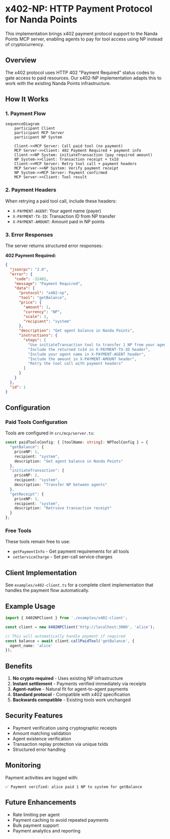 # x402-NP: HTTP Payment Protocol for Nanda Points

This implementation brings x402 payment protocol support to the Nanda Points MCP server, enabling agents to pay for tool access using NP instead of cryptocurrency.

## Overview

The x402 protocol uses HTTP 402 "Payment Required" status codes to gate access to paid resources. Our x402-NP implementation adapts this to work with the existing Nanda Points infrastructure.

## How It Works

### 1. Payment Flow

```mermaid
sequenceDiagram
    participant Client
    participant MCP Server
    participant NP System

    Client->>MCP Server: Call paid tool (no payment)
    MCP Server->>Client: 402 Payment Required + payment info
    Client->>NP System: initiateTransaction (pay required amount)
    NP System->>Client: Transaction receipt + txId
    Client->>MCP Server: Retry tool call + payment headers
    MCP Server->>NP System: Verify payment receipt
    NP System->>MCP Server: Payment confirmed
    MCP Server->>Client: Tool result
```

### 2. Payment Headers

When retrying a paid tool call, include these headers:

- `X-PAYMENT-AGENT`: Your agent name (payer)
- `X-PAYMENT-TX-ID`: Transaction ID from NP transfer
- `X-PAYMENT-AMOUNT`: Amount paid in NP points

### 3. Error Responses

The server returns structured error responses:

**402 Payment Required:**
```json
{
  "jsonrpc": "2.0",
  "error": {
    "code": -32402,
    "message": "Payment Required",
    "data": {
      "protocol": "x402-np",
      "tool": "getBalance",
      "price": {
        "amount": 1,
        "currency": "NP",
        "scale": 2,
        "recipient": "system"
      },
      "description": "Get agent balance in Nanda Points",
      "instructions": {
        "steps": [
          "Use initiateTransaction tool to transfer 1 NP from your agent to system",
          "Include the returned txId in X-PAYMENT-TX-ID header",
          "Include your agent name in X-PAYMENT-AGENT header",
          "Include the amount in X-PAYMENT-AMOUNT header",
          "Retry the tool call with payment headers"
        ]
      }
    }
  },
  "id": 1
}
```

## Configuration

### Paid Tools Configuration

Tools are configured in `src/mcp/server.ts`:

```typescript
const paidToolsConfig: { [toolName: string]: NPToolConfig } = {
  "getBalance": {
    priceNP: 1,
    recipient: "system",
    description: "Get agent balance in Nanda Points"
  },
  "initiateTransaction": {
    priceNP: 2,
    recipient: "system",
    description: "Transfer NP between agents"
  },
  "getReceipt": {
    priceNP: 1,
    recipient: "system",
    description: "Retrieve transaction receipt"
  }
};
```

### Free Tools

These tools remain free to use:
- `getPaymentInfo` - Get payment requirements for all tools
- `setServiceCharge` - Set per-call service charges

## Client Implementation

See `examples/x402-client.ts` for a complete client implementation that handles the payment flow automatically.

## Example Usage

```typescript
import { X402NPClient } from './examples/x402-client';

const client = new X402NPClient('http://localhost:3000', 'alice');

// This will automatically handle payment if required
const balance = await client.callPaidTool('getBalance', {
  agent_name: 'alice'
});
```

## Benefits

1. **No crypto required** - Uses existing NP infrastructure
2. **Instant settlement** - Payments verified immediately via receipts
3. **Agent-native** - Natural fit for agent-to-agent payments
4. **Standard protocol** - Compatible with x402 specification
5. **Backwards compatible** - Existing tools work unchanged

## Security Features

- Payment verification using cryptographic receipts
- Amount matching validation
- Agent existence verification
- Transaction replay protection via unique txIds
- Structured error handling

## Monitoring

Payment activities are logged with:
```
✅ Payment verified: alice paid 1 NP to system for getBalance
```

## Future Enhancements

- Rate limiting per agent
- Payment caching to avoid repeated payments
- Bulk payment support
- Payment analytics and reporting